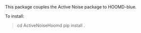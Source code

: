 This package couples the Active Noise package to HOOMD-blue.

To install:
> cd ActiveNoiseHoomd
> pip install .
